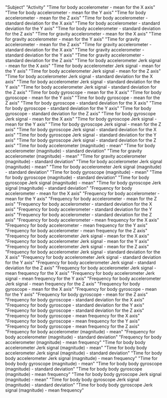 "Subject"
"Activity"
"Time for body accelerometer - mean for the X axis"
"Time for body accelerometer - mean for the Y axis"
"Time for body accelerometer - mean for the Z axis"
"Time for body accelerometer - standard deviation for the X axis"
"Time for body accelerometer - standard deviation for the Y axis"
"Time for body accelerometer - standard deviation for the Z axis"
"Time for gravity accelerometer - mean for the X axis"
"Time for gravity accelerometer - mean for the Y axis"
"Time for gravity accelerometer - mean for the Z axis"
"Time for gravity accelerometer - standard deviation for the X axis"
"Time for gravity accelerometer - standard deviation for the Y axis"
"Time for gravity accelerometer - standard deviation for the Z axis"
"Time for body accelerometer Jerk signal - mean for the X axis"
"Time for body accelerometer Jerk signal - mean for the Y axis"
"Time for body accelerometer Jerk signal - mean for the Z axis"
"Time for body accelerometer Jerk signal - standard deviation for the X axis"
"Time for body accelerometer Jerk signal - standard deviation for the Y axis"
"Time for body accelerometer Jerk signal - standard deviation for the Z axis"
"Time for body gyroscope - mean for the X axis"
"Time for body gyroscope - mean for the Y axis"
"Time for body gyroscope - mean for the Z axis"
"Time for body gyroscope - standard deviation for the X axis"
"Time for body gyroscope - standard deviation for the Y axis"
"Time for body gyroscope - standard deviation for the Z axis"
"Time for body gyroscope Jerk signal - mean for the X axis"
"Time for body gyroscope Jerk signal - mean for the Y axis"
"Time for body gyroscope Jerk signal - mean for the Z axis"
"Time for body gyroscope Jerk signal - standard deviation for the X axis"
"Time for body gyroscope Jerk signal - standard deviation for the Y axis"
"Time for body gyroscope Jerk signal - standard deviation for the Z axis"
"Time for body accelerometer (magnitude) - mean"
"Time for body accelerometer (magnitude) - standard deviation"
"Time for gravity accelerometer (magnitude) - mean"
"Time for gravity accelerometer (magnitude) - standard deviation"
"Time for body accelerometer Jerk signal (magnitude) - mean"
"Time for body accelerometer Jerk signal (magnitude) - standard deviation"
"Time for body gyroscope (magnitude) - mean"
"Time for body gyroscope (magnitude) - standard deviation"
"Time for body gyroscope Jerk signal (magnitude) - mean"
"Time for body gyroscope Jerk signal (magnitude) - standard deviation"
"Frequency for body accelerometer - mean for the X axis"
"Frequency for body accelerometer - mean for the Y axis"
"Frequency for body accelerometer - mean for the Z axis"
"Frequency for body accelerometer - standard deviation for the X axis"
"Frequency for body accelerometer - standard deviation for the Y axis"
"Frequency for body accelerometer - standard deviation for the Z axis"
"Frequency for body accelerometer - mean frequency for the X axis"
"Frequency for body accelerometer - mean frequency for the Y axis"
"Frequency for body accelerometer - mean frequency for the Z axis"
"Frequency for body accelerometer Jerk signal - mean for the X axis"
"Frequency for body accelerometer Jerk signal - mean for the Y axis"
"Frequency for body accelerometer Jerk signal - mean for the Z axis"
"Frequency for body accelerometer Jerk signal - standard deviation for the X axis"
"Frequency for body accelerometer Jerk signal - standard deviation for the Y axis"
"Frequency for body accelerometer Jerk signal - standard deviation for the Z axis"
"Frequency for body accelerometer Jerk signal - mean frequency for the X axis"
"Frequency for body accelerometer Jerk signal - mean frequency for the Y axis"
"Frequency for body accelerometer Jerk signal - mean frequency for the Z axis"
"Frequency for body gyroscope - mean for the X axis"
"Frequency for body gyroscope - mean for the Y axis"
"Frequency for body gyroscope - mean for the Z axis"
"Frequency for body gyroscope - standard deviation for the X axis"
"Frequency for body gyroscope - standard deviation for the Y axis"
"Frequency for body gyroscope - standard deviation for the Z axis"
"Frequency for body gyroscope - mean frequency for the X axis"
"Frequency for body gyroscope - mean frequency for the Y axis"
"Frequency for body gyroscope - mean frequency for the Z axis"
"Frequency for body accelerometer (magnitude) - mean"
"Frequency for body accelerometer (magnitude) - standard deviation"
"Frequency for body accelerometer (magnitude) - mean frequency"
"Time for body body accelerometer Jerk signal (magnitude) - mean"
"Time for body body accelerometer Jerk signal (magnitude) - standard deviation"
"Time for body body accelerometer Jerk signal (magnitude) - mean frequency"
"Time for body body gyroscope (magnitude) - mean"
"Time for body body gyroscope (magnitude) - standard deviation"
"Time for body body gyroscope (magnitude) - mean frequency"
"Time for body body gyroscope Jerk signal (magnitude) - mean"
"Time for body body gyroscope Jerk signal (magnitude) - standard deviation"
"Time for body body gyroscope Jerk signal (magnitude) - mean frequency"
